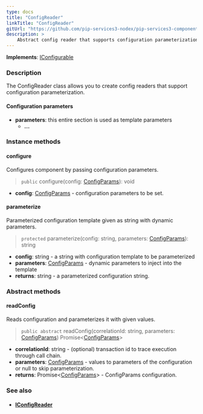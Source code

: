 ```yaml
---
type: docs
title: "ConfigReader"
linkTitle: "ConfigReader"
gitUrl: "https://github.com/pip-services3-nodex/pip-services3-components-nodex"
description: >
    Abstract config reader that supports configuration parameterization.
---
```


**Implements**: [IConfigurable](../../../commons/config/iconfigurable)

### Description

The ConfigReader class allows you to create config readers that support configuration parameterization.

#### Configuration parameters
- **parameters**: this entire section is used as template parameters
    - **...**


### Instance methods

#### configure
Configures component by passing configuration parameters.

> `public` configure(config: [ConfigParams](../../../commons/config/config_params)): void

- **config**: [ConfigParams](../../../commons/config/config_params) - configuration parameters to be set.


#### parameterize
Parameterized configuration template given as string with dynamic parameters.

> `protected` parameterize(config: string, parameters: [ConfigParams](../../../commons/config/config_params)): string

- **config**: string - a string with configuration template to be parameterized
- **parameters**: [ConfigParams](../../../commons/config/config_params) - dynamic parameters to inject into the template
- **returns**: string - a parameterized configuration string.

### Abstract methods

#### readConfig
Reads configuration and parameterizes it with given values.

> `public abstract` readConfig(correlationId: string, parameters: [ConfigParams](../../../commons/config/config_params)) Promise<[ConfigParams](../../../commons/config/config_params)>

- **correlationId**: string - (optional) transaction id to trace execution through call chain.
- **parameters**: [ConfigParams](../../../commons/config/config_params) - values to parameters of the configuration or null to skip parameterization.
- **returns**: Promise<[ConfigParams](../../../commons/config/config_params)> - ConfigParams configuration.



### See also
- #### [IConfigReader](../iconfigReader)
